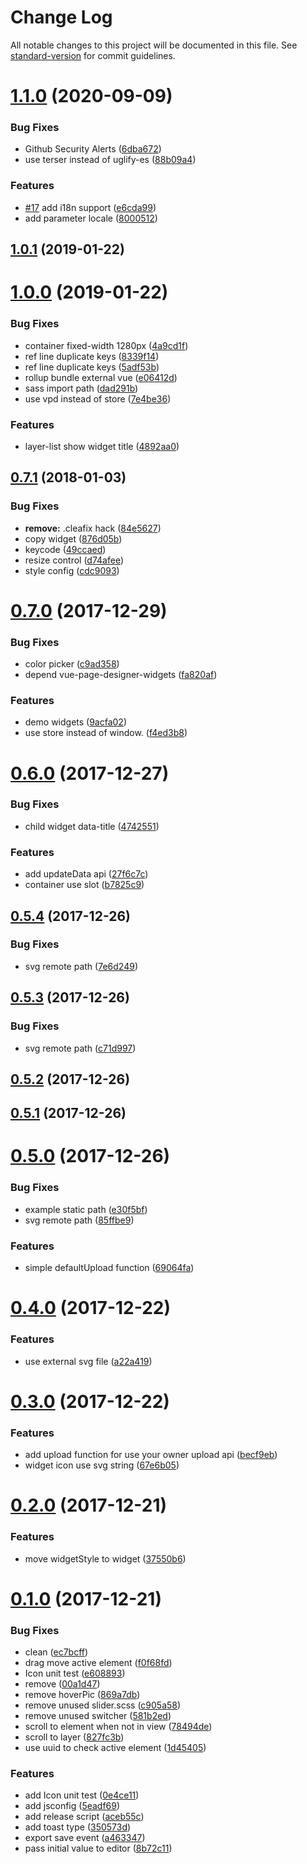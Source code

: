# Change Log

All notable changes to this project will be documented in this file. See [standard-version](https://github.com/conventional-changelog/standard-version) for commit guidelines.

<a name="1.1.0"></a>
# [1.1.0](https://github.com/fireyy/vue-page-designer/compare/v1.0.1...v1.1.0) (2020-09-09)


### Bug Fixes

* Github Security Alerts ([6dba672](https://github.com/fireyy/vue-page-designer/commit/6dba672))
* use terser instead of uglify-es ([88b09a4](https://github.com/fireyy/vue-page-designer/commit/88b09a4))


### Features

* [#17](https://github.com/fireyy/vue-page-designer/issues/17) add i18n support ([e6cda99](https://github.com/fireyy/vue-page-designer/commit/e6cda99))
* add parameter locale ([8000512](https://github.com/fireyy/vue-page-designer/commit/8000512))



<a name="1.0.1"></a>
## [1.0.1](https://github.com/fireyy/vue-page-designer/compare/v1.0.0...v1.0.1) (2019-01-22)



<a name="1.0.0"></a>
# [1.0.0](https://github.com/fireyy/vue-page-designer/compare/v0.7.1...v1.0.0) (2019-01-22)


### Bug Fixes

* container fixed-width 1280px ([4a9cd1f](https://github.com/fireyy/vue-page-designer/commit/4a9cd1f))
* ref line duplicate keys ([8339f14](https://github.com/fireyy/vue-page-designer/commit/8339f14))
* ref line duplicate keys ([5adf53b](https://github.com/fireyy/vue-page-designer/commit/5adf53b))
* rollup bundle external vue ([e06412d](https://github.com/fireyy/vue-page-designer/commit/e06412d))
* sass import path ([dad291b](https://github.com/fireyy/vue-page-designer/commit/dad291b))
* use vpd instead of store ([7e4be36](https://github.com/fireyy/vue-page-designer/commit/7e4be36))


### Features

* layer-list show widget title ([4892aa0](https://github.com/fireyy/vue-page-designer/commit/4892aa0))



<a name="0.7.1"></a>
## [0.7.1](https://github.com/fireyy/vue-page-designer/compare/v0.7.0...v0.7.1) (2018-01-03)


### Bug Fixes

* **remove:** .cleafix hack ([84e5627](https://github.com/fireyy/vue-page-designer/commit/84e5627))
* copy widget ([876d05b](https://github.com/fireyy/vue-page-designer/commit/876d05b))
* keycode ([49ccaed](https://github.com/fireyy/vue-page-designer/commit/49ccaed))
* resize control ([d74afee](https://github.com/fireyy/vue-page-designer/commit/d74afee))
* style config ([cdc9093](https://github.com/fireyy/vue-page-designer/commit/cdc9093))



<a name="0.7.0"></a>
# [0.7.0](https://github.com/fireyy/vue-page-designer/compare/v0.6.0...v0.7.0) (2017-12-29)


### Bug Fixes

* color picker ([c9ad358](https://github.com/fireyy/vue-page-designer/commit/c9ad358))
* depend vue-page-designer-widgets ([fa820af](https://github.com/fireyy/vue-page-designer/commit/fa820af))


### Features

* demo widgets ([9acfa02](https://github.com/fireyy/vue-page-designer/commit/9acfa02))
* use store instead of window. ([f4ed3b8](https://github.com/fireyy/vue-page-designer/commit/f4ed3b8))



<a name="0.6.0"></a>
# [0.6.0](https://github.com/fireyy/vue-page-designer/compare/v0.5.4...v0.6.0) (2017-12-27)


### Bug Fixes

* child widget data-title ([4742551](https://github.com/fireyy/vue-page-designer/commit/4742551))


### Features

* add updateData api ([27f6c7c](https://github.com/fireyy/vue-page-designer/commit/27f6c7c))
* container use slot ([b7825c9](https://github.com/fireyy/vue-page-designer/commit/b7825c9))



<a name="0.5.4"></a>
## [0.5.4](https://github.com/fireyy/vue-page-designer/compare/v0.5.3...v0.5.4) (2017-12-26)


### Bug Fixes

* svg remote path ([7e6d249](https://github.com/fireyy/vue-page-designer/commit/7e6d249))



<a name="0.5.3"></a>
## [0.5.3](https://github.com/fireyy/vue-page-designer/compare/v0.5.2...v0.5.3) (2017-12-26)


### Bug Fixes

* svg remote path ([c71d997](https://github.com/fireyy/vue-page-designer/commit/c71d997))



<a name="0.5.2"></a>
## [0.5.2](https://github.com/fireyy/vue-page-designer/compare/v0.5.1...v0.5.2) (2017-12-26)



<a name="0.5.1"></a>
## [0.5.1](https://github.com/fireyy/vue-page-designer/compare/v0.5.0...v0.5.1) (2017-12-26)



<a name="0.5.0"></a>
# [0.5.0](https://github.com/fireyy/vue-page-designer/compare/v0.4.0...v0.5.0) (2017-12-26)


### Bug Fixes

* example static path ([e30f5bf](https://github.com/fireyy/vue-page-designer/commit/e30f5bf))
* svg remote path ([85ffbe9](https://github.com/fireyy/vue-page-designer/commit/85ffbe9))


### Features

* simple defaultUpload function ([69064fa](https://github.com/fireyy/vue-page-designer/commit/69064fa))



<a name="0.4.0"></a>
# [0.4.0](https://github.com/fireyy/vue-page-designer/compare/v0.3.0...v0.4.0) (2017-12-22)


### Features

* use external svg file ([a22a419](https://github.com/fireyy/vue-page-designer/commit/a22a419))



<a name="0.3.0"></a>
# [0.3.0](https://github.com/fireyy/vue-page-designer/compare/v0.2.0...v0.3.0) (2017-12-22)


### Features

* add upload function for use your owner upload api ([becf9eb](https://github.com/fireyy/vue-page-designer/commit/becf9eb))
* widget icon use svg string ([67e6b05](https://github.com/fireyy/vue-page-designer/commit/67e6b05))



<a name="0.2.0"></a>
# [0.2.0](https://github.com/fireyy/vue-page-designer/compare/v0.1.0...v0.2.0) (2017-12-21)


### Features

* move widgetStyle to widget ([37550b6](https://github.com/fireyy/vue-page-designer/commit/37550b6))



<a name="0.1.0"></a>
# [0.1.0](https://github.com/fireyy/vue-page-designer/compare/v0.0.1...v0.1.0) (2017-12-21)


### Bug Fixes

* clean ([ec7bcff](https://github.com/fireyy/vue-page-designer/commit/ec7bcff))
* drag move active element ([f0f68fd](https://github.com/fireyy/vue-page-designer/commit/f0f68fd))
* Icon unit test ([e608893](https://github.com/fireyy/vue-page-designer/commit/e608893))
* remove ([00a1d47](https://github.com/fireyy/vue-page-designer/commit/00a1d47))
* remove hoverPic ([869a7db](https://github.com/fireyy/vue-page-designer/commit/869a7db))
* remove unused slider.scss ([c905a58](https://github.com/fireyy/vue-page-designer/commit/c905a58))
* remove unused switcher ([581b2ed](https://github.com/fireyy/vue-page-designer/commit/581b2ed))
* scroll to element when not in view ([78494de](https://github.com/fireyy/vue-page-designer/commit/78494de))
* scroll to layer ([827fc3b](https://github.com/fireyy/vue-page-designer/commit/827fc3b))
* use uuid to check active element ([1d45405](https://github.com/fireyy/vue-page-designer/commit/1d45405))


### Features

* add Icon unit test ([0e4ce11](https://github.com/fireyy/vue-page-designer/commit/0e4ce11))
* add jsconfig ([5eadf69](https://github.com/fireyy/vue-page-designer/commit/5eadf69))
* add release script ([aceb55c](https://github.com/fireyy/vue-page-designer/commit/aceb55c))
* add toast type ([350573d](https://github.com/fireyy/vue-page-designer/commit/350573d))
* export save event ([a463347](https://github.com/fireyy/vue-page-designer/commit/a463347))
* pass initial value to editor ([8b72c11](https://github.com/fireyy/vue-page-designer/commit/8b72c11))
